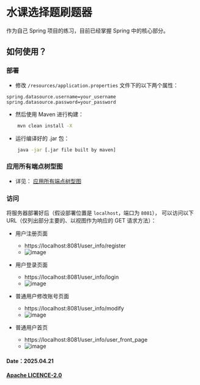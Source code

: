# 水课选择题刷题器

作为自己 Spring 项目的练习，目前已经掌握 Spring 中的核心部分。

## 如何使用？

### 部署
- 修改 `/resources/application.properties` 文件下的以下两个属性：

```text
spring.datasource.username=your_username
spring.datasource.password=your_password
```

- 然后使用 Maven 进行构建：
```bash
    mvn clean install -X
```

- 运行编译好的 .jar 包：
```bash
    java -jar [.jar file built by maven]
```

### 应用所有端点树型图
- 详见：
  [应用所有端点树型图](https://github.com/JesseZ332623/Multiple-choice-question-solver/blob/master/documents/%E5%BA%94%E7%94%A8%E6%89%80%E6%9C%89%E7%AB%AF%E7%82%B9%E6%A0%91%E5%9E%8B%E5%9B%BE.svg)

### 访问
将服务器部署好后（假设部署位置是 `localhost`，端口为 `8081`），
可以访问以下 URL（仅列出部分主要的、以视图作为响应的 GET 请求方法）：

- 用户注册页面
  - https://localhost:8081/user_info/register 
  - ![image](https://github.com/user-attachments/assets/a569dbf7-d3d0-40b4-9670-55c239f38497)

- 用户登录页面
  - https://localhost:8081/user_info/login 
  - ![image](https://github.com/user-attachments/assets/4e3e2147-38a3-44ef-8453-ae3c6ca679ec)

- 普通用户修改账号页面
  - https://localhost:8081/user_info/modify 
  - ![image](https://github.com/user-attachments/assets/d0c4ebaa-2827-4a75-a82f-14a6be657505)
 
- 普通用户首页
  - https://localhost:8081/user_info/user_front_page
  - ![image](https://github.com/user-attachments/assets/3b2cde3a-17d4-470f-9bb9-5bacc391ad4a)

#### Date：2025.04.21
#### [Apache LICENCE-2.0](https://github.com/JesseZ332623/Multiple-choice-question-solver/blob/master/LICENSE)
